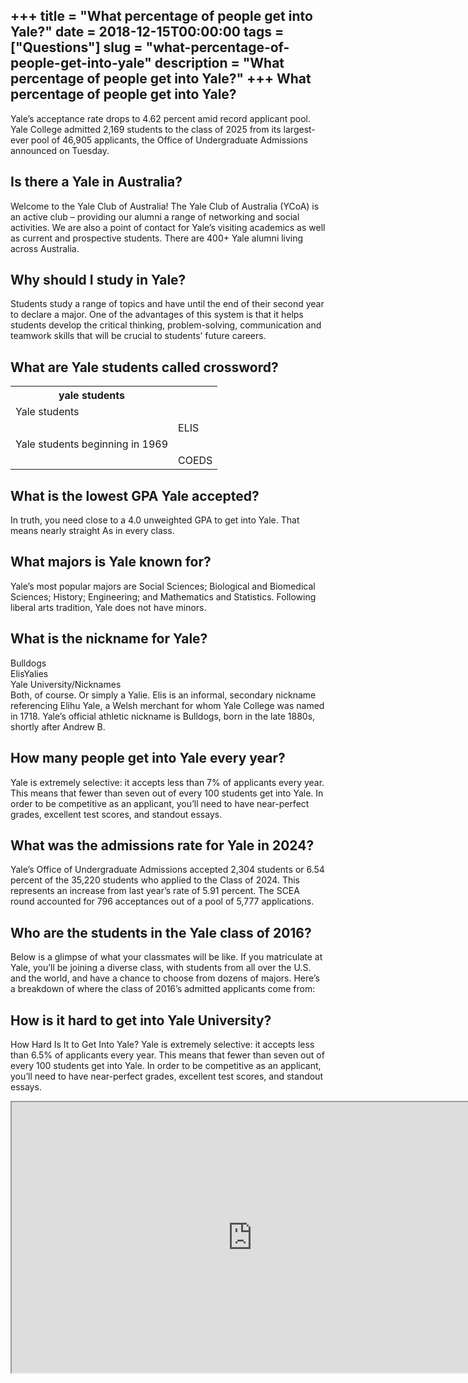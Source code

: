 +++
title = "What percentage of people get into Yale?"
date = 2018-12-15T00:00:00
tags = ["Questions"]
slug = "what-percentage-of-people-get-into-yale"
description = "What percentage of people get into Yale?"
+++
What percentage of people get into Yale?
----------------------------------------

Yale’s acceptance rate drops to 4.62 percent amid record applicant pool. Yale College admitted 2,169 students to the class of 2025 from its largest-ever pool of 46,905 applicants, the Office of Undergraduate Admissions announced on Tuesday.

Is there a Yale in Australia?
-----------------------------

Welcome to the Yale Club of Australia! The Yale Club of Australia (YCoA) is an active club – providing our alumni a range of networking and social activities. We are also a point of contact for Yale’s visiting academics as well as current and prospective students. There are 400+ Yale alumni living across Australia.

Why should I study in Yale?
---------------------------

Students study a range of topics and have until the end of their second year to declare a major. One of the advantages of this system is that it helps students develop the critical thinking, problem-solving, communication and teamwork skills that will be crucial to students’ future careers.

What are Yale students called crossword?
----------------------------------------

<table><tr><th>yale students</th></tr><tr><td>Yale students</td></tr><tr><td></td><td>ELIS</td></tr><tr><td>Yale students beginning in 1969</td></tr><tr><td></td><td>COEDS</td></tr></table>

What is the lowest GPA Yale accepted?
-------------------------------------

In truth, you need close to a 4.0 unweighted GPA to get into Yale. That means nearly straight As in every class.

What majors is Yale known for?
------------------------------

Yale’s most popular majors are Social Sciences; Biological and Biomedical Sciences; History; Engineering; and Mathematics and Statistics. Following liberal arts tradition, Yale does not have minors.

What is the nickname for Yale?
------------------------------

 Bulldogs  
ElisYalies  
Yale University/Nicknames  
Both, of course. Or simply a Yalie. Elis is an informal, secondary nickname referencing Elihu Yale, a Welsh merchant for whom Yale College was named in 1718. Yale’s official athletic nickname is Bulldogs, born in the late 1880s, shortly after Andrew B.

How many people get into Yale every year?
-----------------------------------------

Yale is extremely selective: it accepts less than 7% of applicants every year. This means that fewer than seven out of every 100 students get into Yale. In order to be competitive as an applicant, you’ll need to have near-perfect grades, excellent test scores, and standout essays.

What was the admissions rate for Yale in 2024?
----------------------------------------------

Yale’s Office of Undergraduate Admissions accepted 2,304 students or 6.54 percent of the 35,220 students who applied to the Class of 2024. This represents an increase from last year’s rate of 5.91 percent. The SCEA round accounted for 796 acceptances out of a pool of 5,777 applications.

Who are the students in the Yale class of 2016?
-----------------------------------------------

Below is a glimpse of what your classmates will be like. If you matriculate at Yale, you’ll be joining a diverse class, with students from all over the U.S. and the world, and have a chance to choose from dozens of majors. Here’s a breakdown of where the class of 2016’s admitted applicants come from:

How is it hard to get into Yale University?
-------------------------------------------

How Hard Is It to Get Into Yale? Yale is extremely selective: it accepts less than 6.5% of applicants every year. This means that fewer than seven out of every 100 students get into Yale. In order to be competitive as an applicant, you’ll need to have near-perfect grades, excellent test scores, and standout essays.

<iframe allow="accelerometer; autoplay; clipboard-write; encrypted-media; gyroscope; picture-in-picture" allowfullscreen="" class="__youtube_prefs__  epyt-is-override  no-lazyload" data-no-lazy="1" data-origheight="433" data-origwidth="770" data-skipgform_ajax_framebjll="" height="433" id="_ytid_17457" loading="lazy" src="https://www.youtube.com/embed/MlsuztCg5QA?enablejsapi=1&autoplay=0&cc_load_policy=0&cc_lang_pref=&iv_load_policy=1&loop=0&modestbranding=0&rel=1&fs=1&playsinline=0&autohide=2&theme=dark&color=red&controls=1&" title="YouTube player" width="770"></iframe>